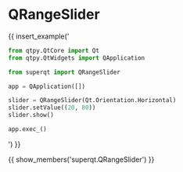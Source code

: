 # QRangeSlider

{{ insert_example('

```python
from qtpy.QtCore import Qt
from qtpy.QtWidgets import QApplication

from superqt import QRangeSlider

app = QApplication([])

slider = QRangeSlider(Qt.Orientation.Horizontal)
slider.setValue((20, 80))
slider.show()

app.exec_()
```

') }}

{{ show_members('superqt.QRangeSlider') }}
